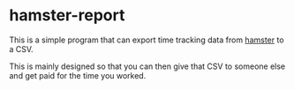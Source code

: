 # hamster-report
This is a simple program that can export time tracking data from [hamster](https://github.com/thatoddmailbox/hamster) to a CSV.

This is mainly designed so that you can then give that CSV to someone else and get paid for the time you worked.